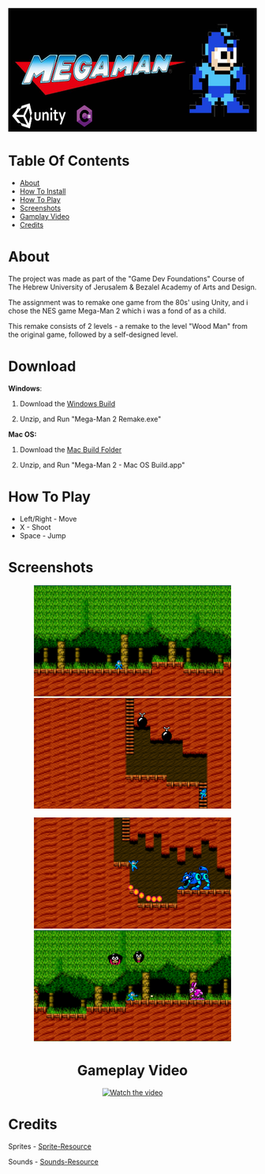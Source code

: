 <div align='center'>
  
  <img src='Images/Logo.png' width = "625" height = "250">
  
  <div align='left'>
    
# Table Of Contents
  - [About](#about)
  - [How To Install](#download)
  - [How To Play](#how-to-play)
  - [Screenshots](#screenshots)
  - [Gamplay Video](#gamplay-video)
  - [Credits](#credits)

  # About
  
  The project was made as part of the "Game Dev Foundations" Course of The Hebrew University of Jerusalem &  Bezalel Academy of Arts and Design.
    
  The assignment was to remake one game from the 80s' using Unity, and i chose the NES game Mega-Man 2 which i was a fond of as a child.
    
  This remake consists of 2 levels - a remake to the level "Wood Man" from the original game, followed by a self-designed level.
 
    
  # Download
  
  **Windows**:
    
  1. Download the [Windows Build](https://github.com/rshacham/Mega-Man-2-Remake/raw/main/Builds/Mega-Man%202%20-%20Windows%20Build.zip)
    
  2. Unzip, and Run "Mega-Man 2 Remake.exe"
    
  
  **Mac OS:**
  
  1. Download the [Mac Build Folder](https://github.com/rshacham/Mega-Man-2-Remake/raw/main/Builds/Mega-Man%202%20-%20Mac%20OS%20Build.app.zip)
  
  2. Unzip, and Run "Mega-Man 2 - Mac OS Build.app"
    
  # How To Play
   
  - Left/Right - Move
  - X - Shoot
  - Space - Jump
    
  # Screenshots
  
  <div align='center'>
      
  <img src='Images/Mega Man Idle.png' width = "400" height = "225">             <img src='Images/Mega Man Ladder.png' width = "400" height = "225">
    
  <img src='Images/Mega Man Lion.png' width = "400" height = "225">             <img src='Images/Mega Man Shooting.png' width = "400" height = "225">

  

  
  # Gameplay Video
  [![Watch the video](https://img.youtube.com/vi/Vw2z8vjGWLI/hqdefault.jpg)](https://www.youtube.com/watch?v=Vw2z8vjGWLI)  
  
  
  <div align='left'>



  # Credits
    
  Sprites - [Sprite-Resource](https://www.spriters-resource.com/nes/mm2/)
    
  Sounds - [Sounds-Resource](https://www.sounds-resource.com/nes/megaman2/sound/3616/)
  
  

